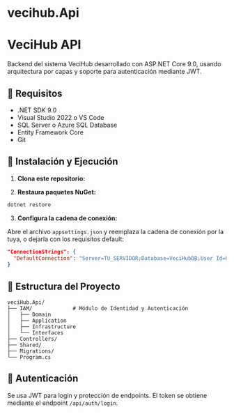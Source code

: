 # vecihub.Api

# VeciHub API

Backend del sistema VeciHub desarrollado con ASP.NET Core 9.0, usando arquitectura por capas y soporte para autenticación mediante JWT.

## 🧱 Requisitos

- .NET SDK 9.0
- Visual Studio 2022 o VS Code
- SQL Server o Azure SQL Database
- Entity Framework Core
- Git

## 🚀 Instalación y Ejecución

1. **Clona este repositorio:**

2. **Restaura paquetes NuGet:**

```bash
dotnet restore
```

3. **Configura la cadena de conexión:**

Abre el archivo `appsettings.json` y reemplaza la cadena de conexión por la tuya, o dejarla con los requisitos default:

```json
"ConnectionStrings": {
  "DefaultConnection": "Server=TU_SERVIDOR;Database=VeciHubDB;User Id=USUARIO;Password=CONTRASEÑA;TrustServerCertificate=True;"
}
```

## 📁 Estructura del Proyecto

```
veciHub.Api/
├── IAM/             # Módulo de Identidad y Autenticación
│   ├── Domain
│   ├── Application
│   ├── Infrastructure
│   └── Interfaces
├── Controllers/
├── Shared/
├── Migrations/
└── Program.cs
```

## 🔐 Autenticación

Se usa JWT para login y protección de endpoints. El token se obtiene mediante el endpoint `/api/auth/login`.

